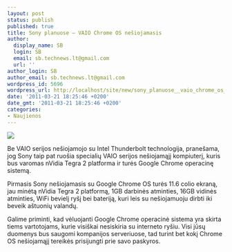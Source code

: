 ```yaml
---
layout: post
status: publish
published: true
title: Sony planuose – VAIO Chrome OS nešiojamasis
author:
  display_name: SB
  login: SB
  email: sb.technews.lt@gmail.com
  url: ''
author_login: SB
author_email: sb.technews.lt@gmail.com
wordpress_id: 5696
wordpress_url: http://localhost/site/new/sony_planuose__vaio_chrome_os_nesiojamasis/
date: '2011-03-21 18:25:46 +0200'
date_gmt: '2011-03-21 18:25:46 +0200'
categories:
- Naujienos
---
```

<div class="imgright"><img src="http://technews.lt/upload/sony-viao-chrome.jpg"  /></div>
<p>Be VAIO serijos nešiojamojo su Intel Thunderbolt technologija, pranešama, jog Sony taip pat ruošia specialių VAIO serijos nešiojamąjį kompiuterį, kuris bus varomas nVidia Tegra 2 platforma ir turės Google Chrome operacinę sistemą.</p>
<p>Pirmasis Sony nešiojamasis su Google Chrome OS turės 11.6 colio ekraną, jau minėtą nVidia Tegra 2 platformą, 1GB darbinės atminties, 16GB vidinės atminties, WiFi bevielį ryšį bei bateriją, kuri leis su nešiojamuoju dirbti iki beveik aštuonių valandų.</p>
<p>Galime priminti, kad vėluojanti Google Chrome operacinė sistema yra skirta tiems vartotojams, kurie visiškai nesiskiria su interneto ryšiu. Visi jūsų duomenys bus saugomi kompanijos serveriuose, tad turint bet kokį Chrome OS nešiojamąjį tereikės prisijungti prie savo paskyros.<br /></p>
